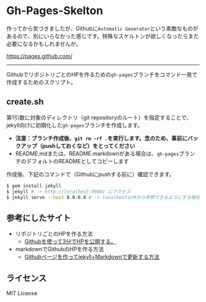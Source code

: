 # Gh-Pages-Skelton

作ってから気づきましたが、Githubに`Automatic Generator`という素敵なものがあるので、別にいらなかった感じです。特殊なスケルトンが欲しくなったらまた必要になるかもしれませんが。

<https://pages.github.com/>

------

GithubでリポジトリごとのHPを作るための`gh-pages`ブランチをコマンド一発で作成するためのスクリプト。

## create.sh

第1引数に対象のディレクトリ（git repositoryのルート）を指定することで、jekyll向けに初期化した`gh-pages`ブランチを作成します。

- **注意：ブランチ作成後、`git rm -rf .`を実行します。念のため、事前にバックアップ（pushしておくなど）をとってください**
- README.mdまたは、README.markdownがある場合は、`gh-pages`ブランチのデフォルトのREADMEとしてコピーします

作成後、下記のコマンドで（Githubにpushする前に）確認できます。

```bash
$ gem install jekyll
$ jekyll # -> http://localhost:4000/ にアクセス
$ jekyll serve --host 0.0.0.0 # -> localhost以外から参照できるようにする場合
```

## 参考にしたサイト

- リポジトリごとのHPを作る方法
  - [Githubを使って3分でHPを公開する。](http://qiita.com/budougumi0617/items/221bb946d1c90d6769e9)
- markdownでGithubのHPを作る方法
  - [Githubページを作ってjekyll+Markdownで更新する方法](http://leko.jp/archives/371)

## ライセンス

MIT License
